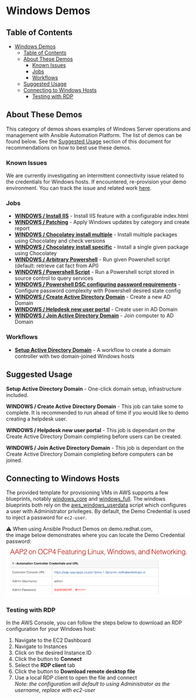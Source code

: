 # Windows Demos

## Table of Contents
- [Windows Demos](#windows-demos)
  - [Table of Contents](#table-of-contents)
  - [About These Demos](#about-these-demos)
    - [Known Issues](#known-issues)
    - [Jobs](#jobs)
    - [Workflows](#workflows)
  - [Suggested Usage](#suggested-usage)
  - [Connecting to Windows Hosts](#connecting-to-windows-hosts)
    - [Testing with RDP](#testing-with-rdp)

## About These Demos
This category of demos shows examples of Windows Server operations and management with Ansible Automation Platform. The list of demos can be found below. See the [Suggested Usage](#suggested-usage) section of this document for recommendations on how to best use these demos.

### Known Issues
We are currently investigating an intermittent connectivity issue related to the credentials for Windows hosts. If encountered, re-provision your demo environment. You can track the issue and related work [here](https://github.com/ansible/product-demos/issues/176).

### Jobs

- [**WINDOWS / Install IIS**](install_iis.yml) - Install IIS feature with a configurable index.html
- [**WINDOWS / Patching**](patching.yml) - Apply Windows updates by category and create report
- [**WINDOWS / Chocolatey install multiple**](windows_choco_multiple.yml) - Install multiple packages using Chocolatey and check versions
- [**WINDOWS / Chocolatey install specific**](windows_choco_specific.yml) - Install a single given package using Chocolatey
- [**WINDOWS / Arbitrary Powershell**](arbitrary_powershell.yml) - Run given Powershell script (default: retrieve cat fact from API)
- [**WINDOWS / Powershell Script**](powershell_script.yml) - Run a Powershell script stored in source control to query services
- [**WINDOWS / Powershell DSC configuring password requirements**](powershell_dsc.yml) - Configure password complexity with Powershell desired state config
- [**WINDOWS / Create Active Directory Domain**](create_ad_domain.yml) - Create a new AD Domain
- [**WINDOWS / Helpdesk new user portal**](helpdesk_new_user_portal.yml) - Create user in AD Domain
- [**WINDOWS / Join Active Directory Domain**](join_ad_domain.yml) - Join computer to AD Domain

### Workflows
- [**Setup Active Directory Domain**](setup_domain_workflow.md) - A workflow to create a domain controller with two domain-joined Windows hosts

## Suggested Usage

**Setup Active Directory Domain** - One-click domain setup, infrastructure included.

**WINDOWS / Create Active Directory Domain** - This job can take some to complete. It is recommended to run ahead of time if you would like to demo creating a helpdesk user.

**WINDOWS / Helpdesk new user portal** - This job is dependant on the Create Active Directory Domain completing before users can be created.

**WINDOWS / Join Active Directory Domain** - This job is dependant on the Create Active Directory Domain completing before computers can be joined.

## Connecting to Windows Hosts

The provided template for provisioning VMs in AWS supports a few blueprints, notably [windows_core](../cloud/blueprints/windows_core.yml) and [windows_full](../cloud/blueprints/windows_full.yml). The windows blueprints both rely on the [aws_windows_userdata](../collections/ansible_collections/demo/cloud/roles/aws/templates/aws_windows_userdata.j2) script which configures a user with Administrator privileges. By default, the Demo Credential is used to inject a password for `ec2-user`. 

⚠️ When using Ansible Product Demos on demo.redhat.com,<br>
the image below demonstrates where you can locate the Demo Credential password:<br>
![Windows VM Password](../.github/images/windows_vm_password.png)

### Testing with RDP

In the AWS Console, you can follow the steps below to download an RDP configuration for your Windows host:

1. Navigate to the EC2 Dashboard
2. Navigate to Instances
3. Click on the desired Instance ID
4. Click the button to **Connect**
5. Select the **RDP client** tab
6. Click the button to **Download remote desktop file**
7. Use a local RDP client to open the file and connect<br>
   _Note: the configuration will default to using Administrator as the username, replace with ec2-user_